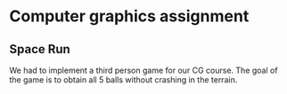 # Computer graphics assignment

## Space Run

We had to implement a third person game for our CG course. The goal of the game is to obtain all 5 balls without crashing in the terrain.

